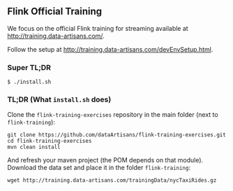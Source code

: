 ## Flink Official Training

We focus on the official Flink training for streaming available at http://training.data-artisans.com/.

Follow the setup at http://training.data-artisans.com/devEnvSetup.html.

### Super TL;DR

```
$ ./install.sh
```

### TL;DR (What `install.sh` does)

Clone the `flink-training-exercises` repository in the main folder (next to `flink-training`):

```
git clone https://github.com/dataArtisans/flink-training-exercises.git
cd flink-training-exercises
mvn clean install
```

And refresh your maven project (the POM depends on that module).  
Download the data set and place it in the folder `flink-training`:

```
wget http://training.data-artisans.com/trainingData/nycTaxiRides.gz
```
